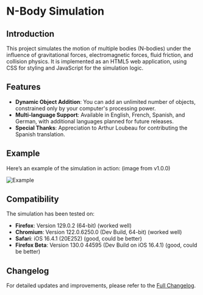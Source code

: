 # N-Body Simulation

## Introduction

This project simulates the motion of multiple bodies (N-bodies) under the influence of gravitational forces, electromagnetic forces, fluid friction, and collision physics. It is implemented as an HTML5 web application, using CSS for styling and JavaScript for the simulation logic.

## Features

- **Dynamic Object Addition**: You can add an unlimited number of objects, constrained only by your computer's processing power.
- **Multi-language Support**: Available in English, French, Spanish, and German, with additional languages planned for future releases.
- **Special Thanks**: Appreciation to Arthur Loubeau for contributing the Spanish translation.

## Example

Here’s an example of the simulation in action: (image from v1.0.0)

![Example](https://github.com/user-attachments/assets/d24260e7-9659-4b81-8771-bceb32ab6217)

## Compatibility

The simulation has been tested on:
- **Firefox**: Version 129.0.2 (64-bit) (worked well)
- **Chromium**: Version 122.0.6250.0 (Dev Build, 64-bit) (worked well)
- **Safari**: iOS 16.4.1 (20E252) (good, could be better)
- **Firefox Beta**: Version 130.0 44595 (Dev Build on iOS 16.4.1) (good, could be better)

## Changelog

For detailed updates and improvements, please refer to the [Full Changelog](https://github.com/user-attachments/assets/d24260e7-9659-4b81-8771-bceb32ab6217).
